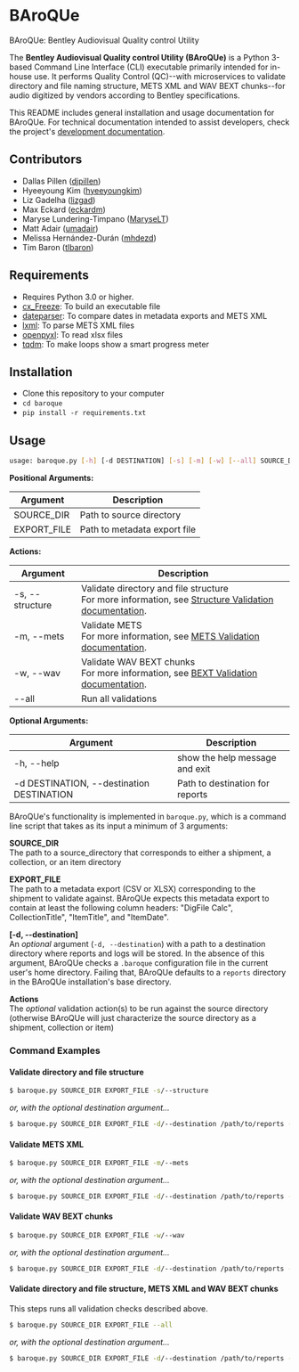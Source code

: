 # BAroQUe
BAroQUe: Bentley Audiovisual Quality control Utility

The **Bentley Audiovisual Quality control Utility (BAroQUe)** is a Python 3-based Command Line Interface (CLI) executable primarily intended for in-house use. It performs Quality Control (QC)--with microservices to validate directory and file naming structure, METS XML and WAV BEXT chunks--for audio digitized by vendors according to Bentley specifications.

This README includes general installation and usage documentation for BAroQUe. For technical documentation intended to assist developers, check the project's [development documentation](docs/Developing.md).

## Contributors

- Dallas Pillen ([djpillen](https://github.com/djpillen))
- Hyeeyoung Kim ([hyeeyoungkim](https://github.com/hyeeyoungkim))
- Liz Gadelha ([lizgad](https://github.com/lizgad))
- Max Eckard ([eckardm](https://github.com/eckardm))
- Maryse Lundering-Timpano ([MaryseLT](https://github.com/MaryseLT))
- Matt Adair ([umadair](https://github.com/umadair))
- Melissa Hernández-Durán ([mhdezd](https://github.com/mhdezd))
- Tim Baron ([tlbaron](https://github.com/tlbaron))

## Requirements
- Requires Python 3.0 or higher.
- [cx_Freeze](https://cx-freeze.readthedocs.io/en/latest/): To build an executable file
- [dateparser](https://dateparser.readthedocs.io/en/latest/): To compare dates in metadata exports and METS XML
- [lxml](https://lxml.de/): To parse METS XML files
- [openpyxl](https://openpyxl.readthedocs.io/en/stable/): To read xlsx files
- [tqdm](https://pypi.org/project/tqdm/): To make loops show a smart progress meter

## Installation
- Clone this repository to your computer
- `cd baroque`
- `pip install -r requirements.txt`

## Usage
```sh
usage: baroque.py [-h] [-d DESTINATION] [-s] [-m] [-w] [--all] SOURCE_DIR EXPORT_FILE
```

**Positional Arguments:**

| Argument | Description |
| --- | --- |
|SOURCE_DIR| Path to source directory |
|EXPORT_FILE|Path to metadata export file<br>|

**Actions:**

| Argument | Description |
| --- | --- |
|-s, --structure|Validate directory and file structure<br>For more information, see [Structure Validation documentation](docs/Structure_Validation.md).|
|-m, --mets|Validate METS<br>For more information, see [METS Validation documentation](docs/METS_Validation.md).|
|-w, --wav|Validate WAV BEXT chunks<br>For more information, see [BEXT Validation documentation](docs/BEXT_Validation.md).|
|--all|Run all validations|

**Optional Arguments:**

| Argument | Description |
| --- | --- |
|-h, --help|show the help message and exit|
|-d DESTINATION, --destination DESTINATION|Path to destination for reports|


BAroQUe's functionality is implemented in `baroque.py`, which is a command line script that takes as its input a minimum of 3 arguments:

**SOURCE_DIR**<br>The path to a source_directory that corresponds to either a shipment, a collection, or an item directory

**EXPORT_FILE**<br>The path to a metadata export (CSV or XLSX) corresponding to the shipment to validate against. BAroQUe expects this metadata export to contain at least the following column headers: "DigFile Calc", CollectionTitle", "ItemTitle", and "ItemDate".

**[-d, --destination]**<br>An _optional_ argument (`-d, --destination`) with a path to a destination directory where reports and logs will be stored. In the absence of this argument, BAroQUe checks a `.baroque` configuration file in the current user's home directory. Failing that, BAroQUe defaults to a `reports` directory in the BAroQUe installation's base directory.

**Actions**<br>The _optional_ validation action(s) to be run against the source directory (otherwise BAroQUe will just characterize the source directory as a shipment, collection or item)


### Command Examples ###

#### Validate directory and file structure

```sh
$ baroque.py SOURCE_DIR EXPORT_FILE -s/--structure
```

_or, with the optional destination argument..._

```sh
$ baroque.py SOURCE_DIR EXPORT_FILE -d/--destination /path/to/reports -s/--structure
```

#### Validate METS XML

```sh
$ baroque.py SOURCE_DIR EXPORT_FILE -m/--mets
```

_or, with the optional destination argument..._

```sh
$ baroque.py SOURCE_DIR EXPORT_FILE -d/--destination /path/to/reports -m/--mets
```

#### Validate WAV BEXT chunks

```sh
$ baroque.py SOURCE_DIR EXPORT_FILE -w/--wav
```

_or, with the optional destination argument..._

```sh
$ baroque.py SOURCE_DIR EXPORT_FILE -d/--destination /path/to/reports -w/--wav
```

#### Validate directory and file structure, METS XML and WAV BEXT chunks
This steps runs all validation checks described above.

```sh
$ baroque.py SOURCE_DIR EXPORT_FILE --all
```

_or, with the optional destination argument..._

```sh
$ baroque.py SOURCE_DIR EXPORT_FILE -d/--destination /path/to/reports --all
```
